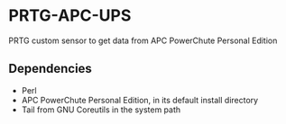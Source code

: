 # PRTG-APC-UPS
PRTG custom sensor to get data from APC PowerChute Personal Edition

## Dependencies
* Perl
* APC PowerChute Personal Edition, in its default install directory
* Tail from GNU Coreutils in the system path

